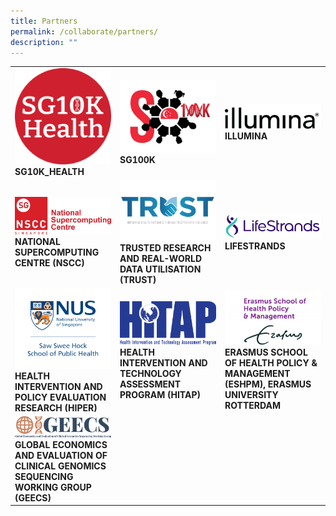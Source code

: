 ```yaml
---
title: Partners
permalink: /collaborate/partners/
description: ""
---
```

<table>
	<tbody>
		<tr>
			<td style="width:33%">
				<img src="/images/Collaborate/Partners/sg10k-health.png">
				<b>SG10K_HEALTH</b>
			</td>
			<td style="width:33%">
				<img src="/images/Collaborate/Partners/sg100k-logo.png">
				<b>SG100K</b>
			</td>
			<td style="width:33%">
				<img src="/images/Collaborate/Partners/ilmn_logo_2021_bw.png">
				<b>ILLUMINA</b>
			</td>
		</tr>
		<tr>
			<td style="width:33%">
				<img src="/images/Collaborate/Partners/national-supercomputing.jpg">
				<b>NATIONAL SUPERCOMPUTING CENTRE (NSCC)</b>
			</td>
			<td style="width:33%">
				<img src="/images/Collaborate/Partners/trust_subpage_featured.jpg">
				<b>TRUSTED RESEARCH AND REAL-WORLD DATA UTILISATION (TRUST)</b>
			</td>
			<td style="width:33%">
				<img src="/images/Collaborate/Partners/lifestrands_logo-01_small.jpeg">
				<b>LIFESTRANDS</b>
			</td>
		</tr>
		<tr>
			<td style="width:33%">
				<img src="/images/Collaborate/Partners/sawsweehockschoolofpublichealth_v_no-background.png">
				<b>HEALTH INTERVENTION AND POLICY EVALUATION RESEARCH (HIPER)</b>
			</td>
			<td style="width:33%">
				<img src="/images/Collaborate/Partners/hitap-logo1.png">
				<b>HEALTH INTERVENTION AND TECHNOLOGY ASSESSMENT PROGRAM (HITAP)</b>
			</td>
			<td style="width:33%">
				<img src="/images/Collaborate/Partners/eur_eshpm_endorse_rgb_2400_colour-1.jpg">
				<b>ERASMUS SCHOOL OF HEALTH POLICY &amp; MANAGEMENT (ESHPM), ERASMUS UNIVERSITY ROTTERDAM</b>
			</td>
		</tr>
		<tr>
			<td style="width:33%">
				<img src="/images/Collaborate/Partners/geecs_logo.jpg">
				<b>GLOBAL ECONOMICS AND EVALUATION OF CLINICAL GENOMICS SEQUENCING WORKING GROUP (GEECS)</b>
			</td>
		</tr>
	</tbody>
</table>
